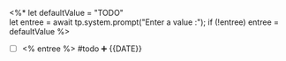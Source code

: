  <%*
let defaultValue = "TODO"  
let entree = await tp.system.prompt("Enter a value :");
if (!entree) entree = defaultValue
%>
- [ ] <% entree %>  #todo  ➕ {{DATE}} 
